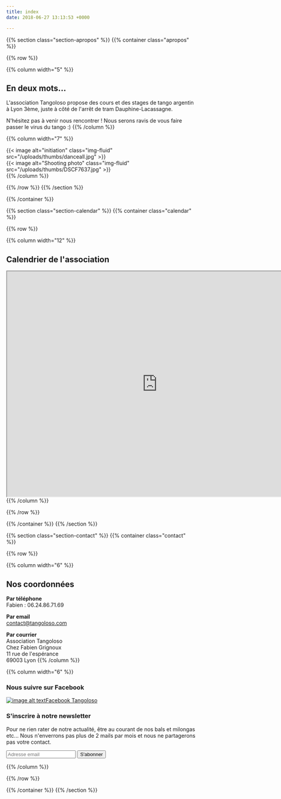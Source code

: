 ```yaml
---
title: index
date: 2018-06-27 13:13:53 +0000

---
```




{{% section class="section-apropos" %}}
{{% container class="apropos" %}}

{{% row  %}}

{{% column width="5" %}}
## En deux mots...
L'association Tangoloso propose des cours et des stages de tango argentin à Lyon 3ème, juste à côté de l'arrêt de tram Dauphine-Lacassagne.

N'hésitez pas à venir nous rencontrer ! Nous serons ravis de vous faire passer le virus du tango :)
{{% /column %}}



{{% column width="7" %}}
<div class='row'>
<div class='col-md-6'>{{< image alt="initiation" class="img-fluid" src="/uploads/thumbs/danceall.jpg" >}}</div>
<div class='col-md-6'>{{< image alt="Shooting photo" class="img-fluid" src="/uploads/thumbs/DSCF7637.jpg" >}}</div>
</div>
{{% /column %}}

{{% /row %}}
{{% /section %}}

{{% /container %}}



{{% section class="section-calendar" %}}
{{% container class="calendar" %}}

{{% row  %}}

{{% column width="12" %}}
## Calendrier de l'association
<div class='embed-responsive embed-responsive-21by9'>
  <iframe class="embed-responsive-item" src="https://calendar.google.com/calendar/embed?src=krf6ac7liank5h568vudboh4f0%40group.calendar.google.com&amp;ctz=Europe/Paris" width="800" height="600"></iframe>
</div>
{{% /column %}}

{{% /row %}}

{{% /container %}}
{{% /section %}}


{{% section class="section-contact" %}}
{{% container class="contact" %}}

{{% row  %}}

{{% column width="6" %}}
## Nos coordonnées

**Par téléphone**  
Fabien : 06.24.86.71.69

**Par email**   
contact@tangoloso.com

**Par courrier**  
Association Tangoloso  
Chez Fabien Grignoux  
11 rue de l'espérance  
69003 Lyon
{{% /column %}}



{{% column width="6" %}}
### Nous suivre sur Facebook
<a href='https://www.facebook.com/tangoloso' class='btn btn-primary' role="button">![image alt text](/square-facebook-128.png)Facebook Tangoloso</a>

### S'inscrire à notre newsletter</h3>
Pour ne rien rater de notre actualité, être au courant de nos bals et milongas etc... Nous n'enverrons pas plus de 2 mails par mois et nous ne partagerons pas votre contact.

<div id="formnewsletter">
<div id="mc_embed_signup"><form id="mc-embedded-subscribe-form" class="validate" action="http://assolabs.us10.list-manage.com/subscribe/post?u=b9990dac1c51ad0a328f050c3&amp;id=cc97bf7079" method="post" name="mc-embedded-subscribe-form" novalidate="" target="_blank">
<div id="mc_embed_signup_scroll"><input id="mce-EMAIL" class="email" name="EMAIL" required="" type="email" value="" placeholder="Adresse email" /> <input id="mc-embedded-subscribe" class="button" name="subscribe" type="submit" value="S'abonner" /><input tabindex="-1" name="b_b9990dac1c51ad0a328f050c3_cc97bf7079" type="hidden" value="" /></div>
</form></div>

{{% /column %}}

{{% /row %}}

{{% /container %}}
{{% /section %}}
